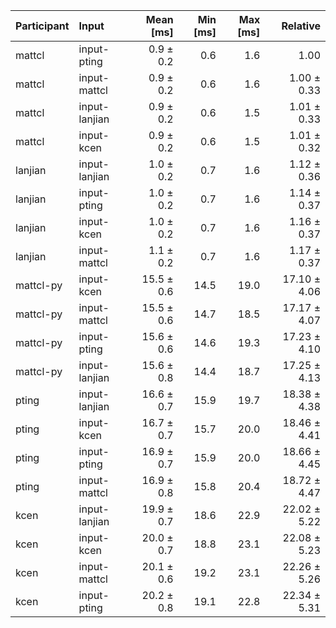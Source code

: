 | Participant | Input | Mean [ms] | Min [ms] | Max [ms] | Relative |
|:---|:---|---:|---:|---:|---:|
| mattcl | input-pting | 0.9 ± 0.2 | 0.6 | 1.6 | 1.00 |
| mattcl | input-mattcl | 0.9 ± 0.2 | 0.6 | 1.6 | 1.00 ± 0.33 |
| mattcl | input-lanjian | 0.9 ± 0.2 | 0.6 | 1.5 | 1.01 ± 0.33 |
| mattcl | input-kcen | 0.9 ± 0.2 | 0.6 | 1.5 | 1.01 ± 0.32 |
| lanjian | input-lanjian | 1.0 ± 0.2 | 0.7 | 1.6 | 1.12 ± 0.36 |
| lanjian | input-pting | 1.0 ± 0.2 | 0.7 | 1.6 | 1.14 ± 0.37 |
| lanjian | input-kcen | 1.0 ± 0.2 | 0.7 | 1.6 | 1.16 ± 0.37 |
| lanjian | input-mattcl | 1.1 ± 0.2 | 0.7 | 1.6 | 1.17 ± 0.37 |
| mattcl-py | input-kcen | 15.5 ± 0.6 | 14.5 | 19.0 | 17.10 ± 4.06 |
| mattcl-py | input-mattcl | 15.5 ± 0.6 | 14.7 | 18.5 | 17.17 ± 4.07 |
| mattcl-py | input-pting | 15.6 ± 0.6 | 14.6 | 19.3 | 17.23 ± 4.10 |
| mattcl-py | input-lanjian | 15.6 ± 0.8 | 14.4 | 18.7 | 17.25 ± 4.13 |
| pting | input-lanjian | 16.6 ± 0.7 | 15.9 | 19.7 | 18.38 ± 4.38 |
| pting | input-kcen | 16.7 ± 0.7 | 15.7 | 20.0 | 18.46 ± 4.41 |
| pting | input-pting | 16.9 ± 0.7 | 15.9 | 20.0 | 18.66 ± 4.45 |
| pting | input-mattcl | 16.9 ± 0.8 | 15.8 | 20.4 | 18.72 ± 4.47 |
| kcen | input-lanjian | 19.9 ± 0.7 | 18.6 | 22.9 | 22.02 ± 5.22 |
| kcen | input-kcen | 20.0 ± 0.7 | 18.8 | 23.1 | 22.08 ± 5.23 |
| kcen | input-mattcl | 20.1 ± 0.6 | 19.2 | 23.1 | 22.26 ± 5.26 |
| kcen | input-pting | 20.2 ± 0.8 | 19.1 | 22.8 | 22.34 ± 5.31 |
